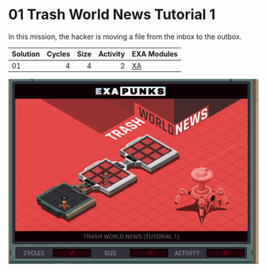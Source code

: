 # 01 Trash World News Tutorial 1

In this mission, the hacker is moving a file from the inbox to the outbox.

| Solution | Cycles | Size | Activity | EXA Modules|
|:---------|-------:|-----:|---------:|------------|
| 01       |      4 |    4 |        2 | [XA](01-XA.exa) |

![Solution 01](EXAPUNKS%20-%20TRASH%20WORLD%20NEWS.gif "Solution 01")
